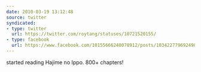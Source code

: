 ```yaml
---
date: 2010-03-19 13:12:48
source: twitter
syndicated:
- type: twitter
  url: https://twitter.com/roytang/statuses/10721520155/
- type: facebook
  url: https://www.facebook.com/10155666240078912/posts/103422779692490
---
```


started reading Hajime no Ippo. 800+ chapters!